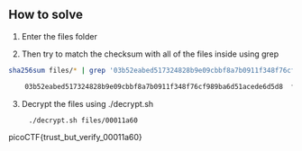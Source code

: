 
## How to solve

1. Enter the files folder 

2. Then try to match the checksum with all of the files inside using grep

```bash
sha256sum files/* | grep '03b52eabed517324828b9e09cbbf8a7b0911f348f76cf989ba6d51acede6d5d8'

```

```bash
    03b52eabed517324828b9e09cbbf8a7b0911f348f76cf989ba6d51acede6d5d8  files/00011a60
```

3. Decrypt the files using ./decrypt.sh

```bash
     ./decrypt.sh files/00011a60
```

picoCTF{trust_but_verify_00011a60}
    